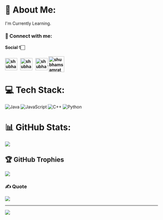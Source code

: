 # 💫 About Me:
I'm Currently Learning.


<h3 align="left">📩 Connect with me:</h3>
<p align="left">
<h4>Social 👇🏻<h4/>
<a href="mailto:shubhamsamrat22@gmail.com" target="blank"><img align="center" src="https://cdn4.iconfinder.com/data/icons/social-media-logos-6/512/112-gmail_email_mail-512.png" alt="shubhamsamrat52" height="40" width="40" /></a>&nbsp;&nbsp;
<a href="https://www.linkedin.com/in/shubhamsamrat52/" target="blank"><img align="center" src="https://www.svgrepo.com/show/110195/linkedin.svg" alt="shubhamsamrat52" height="40" width="40" /></a>&nbsp;&nbsp;
<a href="https://twitter.com/shubhamsamrat52" target="blank"><img align="center" src="https://www.pngkey.com/png/full/2-27646_twitter-logo-png-transparent-background-logo-twitter-png.png" alt="shubhamsamrat52" height="40" width="40" />
<a href="https://www.instagram.com/shubhamsamrat52/" target="blank"><img align="center" src="https://cdn-icons-png.flaticon.com/512/3621/3621435.png" alt="shubhamsamrat52" height="52" width="52" /></a><br>


# 💻 Tech Stack:
![Java](https://img.shields.io/badge/java-%23ED8B00.svg?style=for-the-badge&logo=java&logoColor=white)
![JavaScript](https://img.shields.io/badge/javascript-%23323330.svg?style=for-the-badge&logo=javascript&logoColor=%23F7DF1E)
![C++](https://img.shields.io/badge/c++-%2300599C.svg?style=for-the-badge&logo=c%2B%2B&logoColor=white) 
![Python](https://img.shields.io/badge/python-3670A0?style=for-the-badge&logo=python&logoColor=ffdd54)
# 📊 GitHub Stats:
![](https://github-readme-streak-stats.herokuapp.com/?user=shubhamsamrat52&theme=radical&hide_border=false)<br/>

## 🏆 GitHub Trophies
![](https://github-profile-trophy.vercel.app/?username=shubhamsamrat52&theme=radical&no-frame=false&no-bg=false&margin-w=4)

### ✍️ Quote
![](https://quotes-github-readme.vercel.app/api?type=horizontal&theme=tokyonight)

---
[![](https://visitcount.itsvg.in/api?id=shubhamsamrat52&icon=2&color=6)](https://visitcount.itsvg.in)

<!-- Proudly created with GPRM ( https://gprm.itsvg.in ) -->
